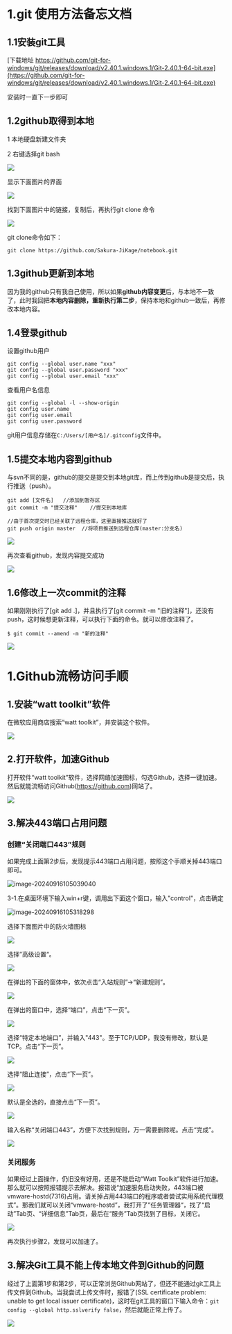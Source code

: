 # 1.git 使用方法备忘文档

## 1.1安装git工具

[下载地址 https://github.com/git-for-windows/git/releases/download/v2.40.1.windows.1/Git-2.40.1-64-bit.exe](https://github.com/git-for-windows/git/releases/download/v2.40.1.windows.1/Git-2.40.1-64-bit.exe)

安装时一直下一步即可

## 1.2github取得到本地

1 本地硬盘新建文件夹

2 右键选择git bash

![](images/1/001.png)

显示下面图片的界面

![](images/1/002.png)

找到下面图片中的链接，复制后，再执行git clone 命令

![](images/1/003.png)

git clone命令如下：

```
git clone https://github.com/Sakura-JiKage/notebook.git
```

## 1.3github更新到本地

因为我的github只有我自己使用，所以如果**github内容变更**后，与本地不一致了，此时我回把**本地内容删除，重新执行第二步**，保持本地和github一致后，再修改本地内容。



## 1.4登录github

设置github用户

```
git config --global user.name "xxx"
git config --global user.password "xxx"
git config --global user.email "xxx"
```

查看用户名信息

```
git config --global -l --show-origin
git config user.name
git config user.email
git config user.password
```

git用户信息存储在```C:/Users/[用户名]/.gitconfig```文件中。

## 1.5提交本地内容到github

与svn不同的是，github的提交是提交到本地git库，而上传到github是提交后，执行推送（push）。

```
git add [文件名]	//添加到暂存区
git commit -m "提交注释"	//提交到本地库

//由于首次提交时已经关联了远程仓库，这里直接推送就好了
git push origin master	//将项目推送到远程仓库(master:分支名)
```

![](images/1/004.png)

再次查看github，发现内容提交成功

![](images/1/005.png)



## 1.6修改上一次commit的注释

如果刚刚执行了[git add .]，并且执行了[git commit -m "旧的注释"]，还没有push，这时候想更新注释，可以执行下面的命令。就可以修改注释了。

```
$ git commit --amend -m "新的注释"
```

![](images\1\020.png)

# 1.Github流畅访问手顺

## 1.安装“watt toolkit”软件

在微软应用商店搜索“watt toolkit”，并安装这个软件。

![](images\1\006.png)

## 2.打开软件，加速Github

打开软件“watt toolkit”软件，选择网络加速图标，勾选Github，选择一键加速。然后就能流畅访问Github(https://github.com)网站了。

![](images\1\007.png)

## 3.解决443端口占用问题

### 创建“关闭端口443”规则

如果完成上面第2步后，发现提示443端口占用问题，按照这个手顺关掉443端口即可。

![image-20240916105039040](images\1\009.png)

3-1.在桌面环境下输入win+r键，调用出下面这个窗口，输入"control"，点击确定

![image-20240916105318298](images\1\010.png)

选择下面图片中的防火墙图标

![](images\1\011.png)

选择”高级设置“。

![](images\1\012.png)

在弹出的下面的窗体中，依次点击“入站规则”→“新建规则”。

![](images\1\013.png)



在弹出的窗口中，选择“端口”，点击“下一页”。

![](images\1\014.png)



选择“特定本地端口”，并输入"443"。至于TCP/UDP，我没有修改，默认是TCP。点击“下一页”。

![](images\1\015.png)



选择“阻止连接”，点击“下一页”。

![](images\1\016.png)



默认是全选的，直接点击“下一页”。

![](images\1\017.png)



输入名称“关闭端口443”，方便下次找到规则，万一需要删除呢。点击“完成”。

![](images\1\018.png)

### 关闭服务

如果经过上面操作，仍旧没有好用，还是不能启动“Watt Toolkit”软件进行加速。那么就可以按照报错提示去解决。报错说“加速服务启动失败，443端口被 vmware-hostd(7316)占用。请关掉占用443端口的程序或者尝试实用系统代理模式”。那我们就可以关闭“vmware-hostd”，我打开了”任务管理器“，找了“启动”Tab页、“详细信息”Tab页，最后在“服务”Tab页找到了目标，关闭它。

![](images\1\019.png)

再次执行步骤2，发现可以加速了。

## 3.解决Git工具不能上传本地文件到Github的问题

经过了上面第1步和第2步，可以正常浏览Github网站了，但还不能通过git工具上传文件到Github。当我尝试上传文件时，报错了(SSL certificate problem: unable to get local issuer certificate)，这时在git工具的窗口下输入命令：`git config --global http.sslverify false`，然后就能正常上传了。

![](images\1\008.png)

